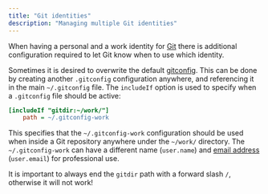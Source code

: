 ```yaml
---
title: "Git identities"
description: "Managing multiple Git identities"
---
```


When having a personal and a work identity for [Git](git) there is
additional configuration required to let Git know when to use which
identity.

Sometimes it is desired to overwrite the default
[gitconfig](gitconfig). This can be done by creating another
`.gitconfig` configuration anywhere, and referencing it in the main
`~/.gitconfig` file. The `includeIf` option is used to specify when a
`.gitconfig` file should be active:

```ini
[includeIf "gitdir:~/work/"]
    path = ~/.gitconfig-work
```

This specifies that the `~/.gitconfig-work` configuration should be used
when inside a Git repository anywhere under the `~/work/` directory. The
`~/.gitconfig-work` can have a different name (`user.name`) and [email
address](email-address) (`user.email`) for professional use.

It is important to always end the `gitdir` path with a forward slash
`/`, otherwise it will not work!
